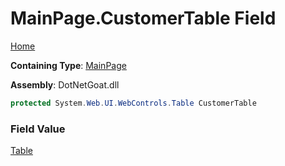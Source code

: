 # MainPage\.CustomerTable Field

[Home](../../../../../README.md)

**Containing Type**: [MainPage](../README.md)

**Assembly**: DotNetGoat\.dll

```csharp
protected System.Web.UI.WebControls.Table CustomerTable
```

### Field Value

[Table](https://docs.microsoft.com/en-us/dotnet/api/system.web.ui.webcontrols.table)

